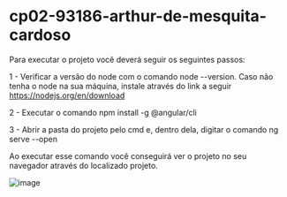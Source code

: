 # cp02-93186-arthur-de-mesquita-cardoso

Para executar o projeto você deverá seguir os seguintes passos:

1 - Verificar a versão do node com o comando node --version. Caso não tenha o node na sua máquina, instale através do link  a seguir https://nodejs.org/en/download

2 - Executar o comando  npm install -g @angular/cli

3 - Abrir a pasta do projeto pelo cmd e, dentro dela, digitar o comando ng serve --open

Ao executar esse comando você conseguirá ver o projeto no seu navegador através do localizado projeto.


![image](https://github.com/FIAP-2024-3SIS/cp02-93186-arthur-de-mesquita-cardoso/assets/105944986/5943faf5-cdf5-4792-81ce-927425c7e2ec)
